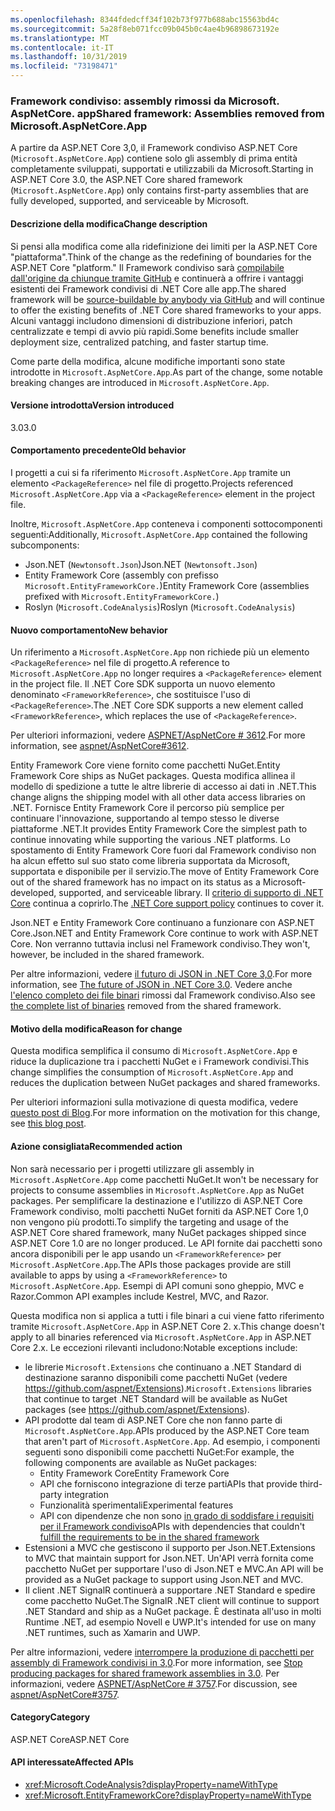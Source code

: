 ```yaml
---
ms.openlocfilehash: 8344fdedcff34f102b73f977b688abc15563bd4c
ms.sourcegitcommit: 5a28f8eb071fcc09b045b0c4ae4b96898673192e
ms.translationtype: MT
ms.contentlocale: it-IT
ms.lasthandoff: 10/31/2019
ms.locfileid: "73198471"
---
```

### <a name="shared-framework-assemblies-removed-from-microsoftaspnetcoreapp"></a><span data-ttu-id="d00d3-101">Framework condiviso: assembly rimossi da Microsoft. AspNetCore. app</span><span class="sxs-lookup"><span data-stu-id="d00d3-101">Shared framework: Assemblies removed from Microsoft.AspNetCore.App</span></span>

<span data-ttu-id="d00d3-102">A partire da ASP.NET Core 3,0, il Framework condiviso ASP.NET Core (`Microsoft.AspNetCore.App`) contiene solo gli assembly di prima entità completamente sviluppati, supportati e utilizzabili da Microsoft.</span><span class="sxs-lookup"><span data-stu-id="d00d3-102">Starting in ASP.NET Core 3.0, the ASP.NET Core shared framework (`Microsoft.AspNetCore.App`) only contains first-party assemblies that are fully developed, supported, and serviceable by Microsoft.</span></span>

#### <a name="change-description"></a><span data-ttu-id="d00d3-103">Descrizione della modifica</span><span class="sxs-lookup"><span data-stu-id="d00d3-103">Change description</span></span>

<span data-ttu-id="d00d3-104">Si pensi alla modifica come alla ridefinizione dei limiti per la ASP.NET Core "piattaforma".</span><span class="sxs-lookup"><span data-stu-id="d00d3-104">Think of the change as the redefining of boundaries for the ASP.NET Core "platform."</span></span> <span data-ttu-id="d00d3-105">Il Framework condiviso sarà [compilabile dall'origine da chiunque tramite GitHub](https://github.com/dotnet/source-build) e continuerà a offrire i vantaggi esistenti dei Framework condivisi di .NET Core alle app.</span><span class="sxs-lookup"><span data-stu-id="d00d3-105">The shared framework will be [source-buildable by anybody via GitHub](https://github.com/dotnet/source-build) and will continue to offer the existing benefits of .NET Core shared frameworks to your apps.</span></span> <span data-ttu-id="d00d3-106">Alcuni vantaggi includono dimensioni di distribuzione inferiori, patch centralizzate e tempi di avvio più rapidi.</span><span class="sxs-lookup"><span data-stu-id="d00d3-106">Some benefits include smaller deployment size, centralized patching, and faster startup time.</span></span>

<span data-ttu-id="d00d3-107">Come parte della modifica, alcune modifiche importanti sono state introdotte in `Microsoft.AspNetCore.App`.</span><span class="sxs-lookup"><span data-stu-id="d00d3-107">As part of the change, some notable breaking changes are introduced in `Microsoft.AspNetCore.App`.</span></span>

#### <a name="version-introduced"></a><span data-ttu-id="d00d3-108">Versione introdotta</span><span class="sxs-lookup"><span data-stu-id="d00d3-108">Version introduced</span></span>

<span data-ttu-id="d00d3-109">3.0</span><span class="sxs-lookup"><span data-stu-id="d00d3-109">3.0</span></span>

#### <a name="old-behavior"></a><span data-ttu-id="d00d3-110">Comportamento precedente</span><span class="sxs-lookup"><span data-stu-id="d00d3-110">Old behavior</span></span>

<span data-ttu-id="d00d3-111">I progetti a cui si fa riferimento `Microsoft.AspNetCore.App` tramite un elemento `<PackageReference>` nel file di progetto.</span><span class="sxs-lookup"><span data-stu-id="d00d3-111">Projects referenced `Microsoft.AspNetCore.App` via a `<PackageReference>` element in the project file.</span></span>

<span data-ttu-id="d00d3-112">Inoltre, `Microsoft.AspNetCore.App` conteneva i componenti sottocomponenti seguenti:</span><span class="sxs-lookup"><span data-stu-id="d00d3-112">Additionally, `Microsoft.AspNetCore.App` contained the following subcomponents:</span></span>

- <span data-ttu-id="d00d3-113">Json.NET (`Newtonsoft.Json`)</span><span class="sxs-lookup"><span data-stu-id="d00d3-113">Json.NET (`Newtonsoft.Json`)</span></span>
- <span data-ttu-id="d00d3-114">Entity Framework Core (assembly con prefisso `Microsoft.EntityFrameworkCore.`)</span><span class="sxs-lookup"><span data-stu-id="d00d3-114">Entity Framework Core (assemblies prefixed with `Microsoft.EntityFrameworkCore.`)</span></span>
- <span data-ttu-id="d00d3-115">Roslyn (`Microsoft.CodeAnalysis`)</span><span class="sxs-lookup"><span data-stu-id="d00d3-115">Roslyn (`Microsoft.CodeAnalysis`)</span></span>

#### <a name="new-behavior"></a><span data-ttu-id="d00d3-116">Nuovo comportamento</span><span class="sxs-lookup"><span data-stu-id="d00d3-116">New behavior</span></span>

<span data-ttu-id="d00d3-117">Un riferimento a `Microsoft.AspNetCore.App` non richiede più un elemento `<PackageReference>` nel file di progetto.</span><span class="sxs-lookup"><span data-stu-id="d00d3-117">A reference to `Microsoft.AspNetCore.App` no longer requires a `<PackageReference>` element in the project file.</span></span> <span data-ttu-id="d00d3-118">Il .NET Core SDK supporta un nuovo elemento denominato `<FrameworkReference>`, che sostituisce l'uso di `<PackageReference>`.</span><span class="sxs-lookup"><span data-stu-id="d00d3-118">The .NET Core SDK supports a new element called `<FrameworkReference>`, which replaces the use of `<PackageReference>`.</span></span>

<span data-ttu-id="d00d3-119">Per ulteriori informazioni, vedere [ASPNET/AspNetCore # 3612](https://github.com/aspnet/AspNetCore/issues/3612).</span><span class="sxs-lookup"><span data-stu-id="d00d3-119">For more information, see [aspnet/AspNetCore#3612](https://github.com/aspnet/AspNetCore/issues/3612).</span></span>

<span data-ttu-id="d00d3-120">Entity Framework Core viene fornito come pacchetti NuGet.</span><span class="sxs-lookup"><span data-stu-id="d00d3-120">Entity Framework Core ships as NuGet packages.</span></span> <span data-ttu-id="d00d3-121">Questa modifica allinea il modello di spedizione a tutte le altre librerie di accesso ai dati in .NET.</span><span class="sxs-lookup"><span data-stu-id="d00d3-121">This change aligns the shipping model with all other data access libraries on .NET.</span></span> <span data-ttu-id="d00d3-122">Fornisce Entity Framework Core il percorso più semplice per continuare l'innovazione, supportando al tempo stesso le diverse piattaforme .NET.</span><span class="sxs-lookup"><span data-stu-id="d00d3-122">It provides Entity Framework Core the simplest path to continue innovating while supporting the various .NET platforms.</span></span> <span data-ttu-id="d00d3-123">Lo spostamento di Entity Framework Core fuori dal Framework condiviso non ha alcun effetto sul suo stato come libreria supportata da Microsoft, supportata e disponibile per il servizio.</span><span class="sxs-lookup"><span data-stu-id="d00d3-123">The move of Entity Framework Core out of the shared framework has no impact on its status as a Microsoft-developed, supported, and serviceable library.</span></span> <span data-ttu-id="d00d3-124">Il [criterio di supporto di .NET Core](https://www.microsoft.com/net/platform/support-policy) continua a coprirlo.</span><span class="sxs-lookup"><span data-stu-id="d00d3-124">The [.NET Core support policy](https://www.microsoft.com/net/platform/support-policy) continues to cover it.</span></span>

<span data-ttu-id="d00d3-125">Json.NET e Entity Framework Core continuano a funzionare con ASP.NET Core.</span><span class="sxs-lookup"><span data-stu-id="d00d3-125">Json.NET and Entity Framework Core continue to work with ASP.NET Core.</span></span> <span data-ttu-id="d00d3-126">Non verranno tuttavia inclusi nel Framework condiviso.</span><span class="sxs-lookup"><span data-stu-id="d00d3-126">They won't, however, be included in the shared framework.</span></span>

<span data-ttu-id="d00d3-127">Per altre informazioni, vedere [il futuro di JSON in .NET Core 3,0](https://github.com/dotnet/announcements/issues/90).</span><span class="sxs-lookup"><span data-stu-id="d00d3-127">For more information, see [The future of JSON in .NET Core 3.0](https://github.com/dotnet/announcements/issues/90).</span></span> <span data-ttu-id="d00d3-128">Vedere anche [l'elenco completo dei file binari](https://github.com/aspnet/AspNetCore/issues/3755) rimossi dal Framework condiviso.</span><span class="sxs-lookup"><span data-stu-id="d00d3-128">Also see [the complete list of binaries](https://github.com/aspnet/AspNetCore/issues/3755) removed from the shared framework.</span></span>

#### <a name="reason-for-change"></a><span data-ttu-id="d00d3-129">Motivo della modifica</span><span class="sxs-lookup"><span data-stu-id="d00d3-129">Reason for change</span></span>

<span data-ttu-id="d00d3-130">Questa modifica semplifica il consumo di `Microsoft.AspNetCore.App` e riduce la duplicazione tra i pacchetti NuGet e i Framework condivisi.</span><span class="sxs-lookup"><span data-stu-id="d00d3-130">This change simplifies the consumption of `Microsoft.AspNetCore.App` and reduces the duplication between NuGet packages and shared frameworks.</span></span>

<span data-ttu-id="d00d3-131">Per ulteriori informazioni sulla motivazione di questa modifica, vedere [questo post di Blog](https://blogs.msdn.microsoft.com/webdev/2018/10/29/a-first-look-at-changes-coming-in-asp-net-core-3-0).</span><span class="sxs-lookup"><span data-stu-id="d00d3-131">For more information on the motivation for this change, see [this blog post](https://blogs.msdn.microsoft.com/webdev/2018/10/29/a-first-look-at-changes-coming-in-asp-net-core-3-0).</span></span>

#### <a name="recommended-action"></a><span data-ttu-id="d00d3-132">Azione consigliata</span><span class="sxs-lookup"><span data-stu-id="d00d3-132">Recommended action</span></span>

<span data-ttu-id="d00d3-133">Non sarà necessario per i progetti utilizzare gli assembly in `Microsoft.AspNetCore.App` come pacchetti NuGet.</span><span class="sxs-lookup"><span data-stu-id="d00d3-133">It won't be necessary for projects to consume assemblies in `Microsoft.AspNetCore.App` as NuGet packages.</span></span> <span data-ttu-id="d00d3-134">Per semplificare la destinazione e l'utilizzo di ASP.NET Core Framework condiviso, molti pacchetti NuGet forniti da ASP.NET Core 1,0 non vengono più prodotti.</span><span class="sxs-lookup"><span data-stu-id="d00d3-134">To simplify the targeting and usage of the ASP.NET Core shared framework, many NuGet packages shipped since ASP.NET Core 1.0 are no longer produced.</span></span> <span data-ttu-id="d00d3-135">Le API fornite dai pacchetti sono ancora disponibili per le app usando un `<FrameworkReference>` per `Microsoft.AspNetCore.App`.</span><span class="sxs-lookup"><span data-stu-id="d00d3-135">The APIs those packages provide are still available to apps by using a `<FrameworkReference>` to `Microsoft.AspNetCore.App`.</span></span> <span data-ttu-id="d00d3-136">Esempi di API comuni sono gheppio, MVC e Razor.</span><span class="sxs-lookup"><span data-stu-id="d00d3-136">Common API examples include Kestrel, MVC, and Razor.</span></span>

<span data-ttu-id="d00d3-137">Questa modifica non si applica a tutti i file binari a cui viene fatto riferimento tramite `Microsoft.AspNetCore.App` in ASP.NET Core 2. x.</span><span class="sxs-lookup"><span data-stu-id="d00d3-137">This change doesn't apply to all binaries referenced via `Microsoft.AspNetCore.App` in ASP.NET Core 2.x.</span></span> <span data-ttu-id="d00d3-138">Le eccezioni rilevanti includono:</span><span class="sxs-lookup"><span data-stu-id="d00d3-138">Notable exceptions include:</span></span>

- <span data-ttu-id="d00d3-139">le librerie `Microsoft.Extensions` che continuano a .NET Standard di destinazione saranno disponibili come pacchetti NuGet (vedere https://github.com/aspnet/Extensions).</span><span class="sxs-lookup"><span data-stu-id="d00d3-139">`Microsoft.Extensions` libraries that continue to target .NET Standard will be available as NuGet packages (see https://github.com/aspnet/Extensions).</span></span>
- <span data-ttu-id="d00d3-140">API prodotte dal team di ASP.NET Core che non fanno parte di `Microsoft.AspNetCore.App`.</span><span class="sxs-lookup"><span data-stu-id="d00d3-140">APIs produced by the ASP.NET Core team that aren't part of `Microsoft.AspNetCore.App`.</span></span> <span data-ttu-id="d00d3-141">Ad esempio, i componenti seguenti sono disponibili come pacchetti NuGet:</span><span class="sxs-lookup"><span data-stu-id="d00d3-141">For example, the following components are available as NuGet packages:</span></span>
  - <span data-ttu-id="d00d3-142">Entity Framework Core</span><span class="sxs-lookup"><span data-stu-id="d00d3-142">Entity Framework Core</span></span>
  - <span data-ttu-id="d00d3-143">API che forniscono integrazione di terze parti</span><span class="sxs-lookup"><span data-stu-id="d00d3-143">APIs that provide third-party integration</span></span>
  - <span data-ttu-id="d00d3-144">Funzionalità sperimentali</span><span class="sxs-lookup"><span data-stu-id="d00d3-144">Experimental features</span></span>
  - <span data-ttu-id="d00d3-145">API con dipendenze che non sono [in grado di soddisfare i requisiti per il Framework condiviso](https://github.com/aspnet/AspNetCore/blob/4e44e5bcbedd961cc0d4f6b846699c7c494f5597/docs/SharedFramework.md)</span><span class="sxs-lookup"><span data-stu-id="d00d3-145">APIs with dependencies that couldn't [fulfill the requirements to be in the shared framework](https://github.com/aspnet/AspNetCore/blob/4e44e5bcbedd961cc0d4f6b846699c7c494f5597/docs/SharedFramework.md)</span></span>
- <span data-ttu-id="d00d3-146">Estensioni a MVC che gestiscono il supporto per Json.NET.</span><span class="sxs-lookup"><span data-stu-id="d00d3-146">Extensions to MVC that maintain support for Json.NET.</span></span> <span data-ttu-id="d00d3-147">Un'API verrà fornita come pacchetto NuGet per supportare l'uso di Json.NET e MVC.</span><span class="sxs-lookup"><span data-stu-id="d00d3-147">An API will be provided as a NuGet package to support using Json.NET and MVC.</span></span>
- <span data-ttu-id="d00d3-148">Il client .NET SignalR continuerà a supportare .NET Standard e spedire come pacchetto NuGet.</span><span class="sxs-lookup"><span data-stu-id="d00d3-148">The SignalR .NET client will continue to support .NET Standard and ship as a NuGet package.</span></span> <span data-ttu-id="d00d3-149">È destinata all'uso in molti Runtime .NET, ad esempio Novell e UWP.</span><span class="sxs-lookup"><span data-stu-id="d00d3-149">It's intended for use on many .NET runtimes, such as Xamarin and UWP.</span></span>

<span data-ttu-id="d00d3-150">Per altre informazioni, vedere [interrompere la produzione di pacchetti per assembly di Framework condivisi in 3,0](https://github.com/aspnet/AspNetCore/issues/3756).</span><span class="sxs-lookup"><span data-stu-id="d00d3-150">For more information, see [Stop producing packages for shared framework assemblies in 3.0](https://github.com/aspnet/AspNetCore/issues/3756).</span></span> <span data-ttu-id="d00d3-151">Per informazioni, vedere [ASPNET/AspNetCore # 3757](https://github.com/aspnet/AspNetCore/issues/3757).</span><span class="sxs-lookup"><span data-stu-id="d00d3-151">For discussion, see [aspnet/AspNetCore#3757](https://github.com/aspnet/AspNetCore/issues/3757).</span></span>

#### <a name="category"></a><span data-ttu-id="d00d3-152">Category</span><span class="sxs-lookup"><span data-stu-id="d00d3-152">Category</span></span>

<span data-ttu-id="d00d3-153">ASP.NET Core</span><span class="sxs-lookup"><span data-stu-id="d00d3-153">ASP.NET Core</span></span>

#### <a name="affected-apis"></a><span data-ttu-id="d00d3-154">API interessate</span><span class="sxs-lookup"><span data-stu-id="d00d3-154">Affected APIs</span></span>

- <xref:Microsoft.CodeAnalysis?displayProperty=nameWithType>
- <xref:Microsoft.EntityFrameworkCore?displayProperty=nameWithType>

<!--

#### Affected APIs

- `N:Microsoft.CodeAnalysis`
- `N:Microsoft.EntityFrameworkCore`

-->
